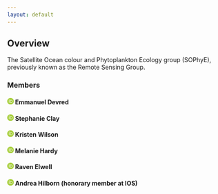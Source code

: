 ```yaml
---
layout: default
---
```


## Overview

The Satellite Ocean colour and Phytoplankton Ecology group (SOPhyE), previously known as the Remote Sensing Group.  

### Members

#### <a href="https://orcid.org/0000-0001-9446-0005"><img src="images/orcidlogo.png" width="15"></a> Emmanuel Devred  

#### <a href="https://orcid.org/0000-0001-5113-2378"><img src="images/orcidlogo.png" width="15"></a> Stephanie Clay  

#### <a href="https://orcid.org/0000-0002-3685-1531"><img src="images/orcidlogo.png" width="15"></a> Kristen Wilson  

#### <a href=""><img src="images/orcidlogo.png" width="15"></a> Melanie Hardy  

#### <a href=""><img src="images/orcidlogo.png" width="15"></a> Raven Elwell  

#### <a href="https://orcid.org/0000-0002-5967-5788"><img src="images/orcidlogo.png" width="15"></a> Andrea Hilborn (honorary member at IOS)  

